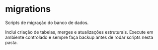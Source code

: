 # migrations

Scripts de migração do banco de dados.

Inclui criação de tabelas, merges e atualizações estruturais. Execute em ambiente controlado e sempre faça backup antes de rodar scripts nesta pasta.

